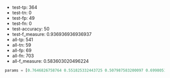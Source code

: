 - test-tp: 364
- test-tn: 0
- test-fp: 49
- test-fn: 0
- test-accuracy: 50
- test-f_measure: 0.936936936936937
- all-tp: 541
- all-tn: 59
- all-fp: 69
- all-fn: 703
- all-f_measure: 0.583603020496224
```python
params = [0.7646826758764 0.551825332443725 0.507987583200097 0.699805174178962 0.863854510093376 0.141228472971448 0.795212143184153 0.552793048973776 0.151929205090921 0.247417938462987 0.127324623687458 0.214067342738892 0.301988060803511 0.223790354771236 0.898564089186033 0.989214115998665 0.476491582677349 0.599127064941843 0.468681605788387 0.958302101895837 0.252627580324893 0.5906902685922 0.243988225126229 0.216836264288875 0.62153171260372 0.355802404827703 0.721566417281663]
```
